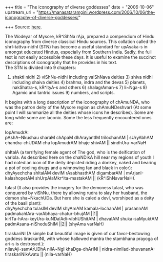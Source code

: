 +++
title = "The iconography of diverse goddesses"
date = "2006-10-06"
upstream_url = "https://manasataramgini.wordpress.com/2006/10/06/the-iconography-of-diverse-goddesses/"

+++
Source: [here](https://manasataramgini.wordpress.com/2006/10/06/the-iconography-of-diverse-goddesses/).

The Wodeyar of Mysore, kR^iShNa rAja, prepared a compendium of Hindu iconography from diverse classical Hindu sources. This collation called the shrI-tattva-nidhI (STN) has become a useful standard for upAsaka-s in amongst educated Hindus, especially from Southern India. Sadly, the full text is not easily accessible these days. It is useful to examine the succinct descriptions of iconography that he provides in his text.  
The STN is divided into 9 chapters:  
1) shakti nidhi 2) viShNu-nidhi including vaiShNava deities 3) shiva nidhi including shaiva deities 4) brahma, indra and the devas 5) planets, nakShatra-s, kR^ityA-s and others 6) shalagrAman-s 7) li\~Nga-s 8) Agamic and tantric issues 9) numbers, and scripts.

It begins with a long description of the iconography of chAmuNDA, who was the patron deity of the Mysore region as chAmuNDeshvarI (At some point I will summarize all the deities whose icons he describes). Some are long while some are laconic. Some the less frequently encountered ones are:

lopAmudrA:  
pAshA\~Nkushau sharaM chApaM dhArayantIM trilochanAM \| sUryAbhAM chandra-chUDAM cha lopAmudrAM bhaje shivAM \|\| sindhUra-varNaH

shItalA (a terrifying female agent of The god, who is the deification of variola. As described here on the chaNDikA hill near my regions of youth I had noted an icon of the deity depicted riding a donkey, naked and bearing a pot of cooling drugs and a winnowing fan and black in color):  
dhyAyechcha shItalAM devIM rAsabhasthAM digambarAM \| mArjanI-kalashopetAM shUrpAlaMkr^ita-mastakAM \|\| (kR^iShNavarNaH).

tulasI (It also provides the imagery for the demoness tulasI, who was conquered by viShNu, there by allowing rudra to slay her husband, the demon sha\~NkachUDa. But here she is caled a devI, worshiped as a deity of the basil plant):  
dhyAyechcha tulasIM devIM shyAmAM kamala-lochanAM \| prasannAM padmakahlAra-varAbhaya-chatur-bhujAM \|\|1\|\|  
kirITa-hAra-keyUra-kuNDalAdi-vibhUShitAM \| dhavalAM shuka-saMyuktAM padmAsana-niSheduShIM \|\|2\|\| (shyAma varNaH)

tiraskariNI (A simple but beautiful image is given of our favor-bestowing goddess tiraskariNI, with whose hallowed mantra the stambhana prayoga of ari-s is destroyed.):  
nIlavAji-samArUDhA nIlA\~NgI khaDga-dhAriNI \| nidra-nimIlad-bhuvananA-tiraskariNikAvatu \|\| (nIla-varNaH)

